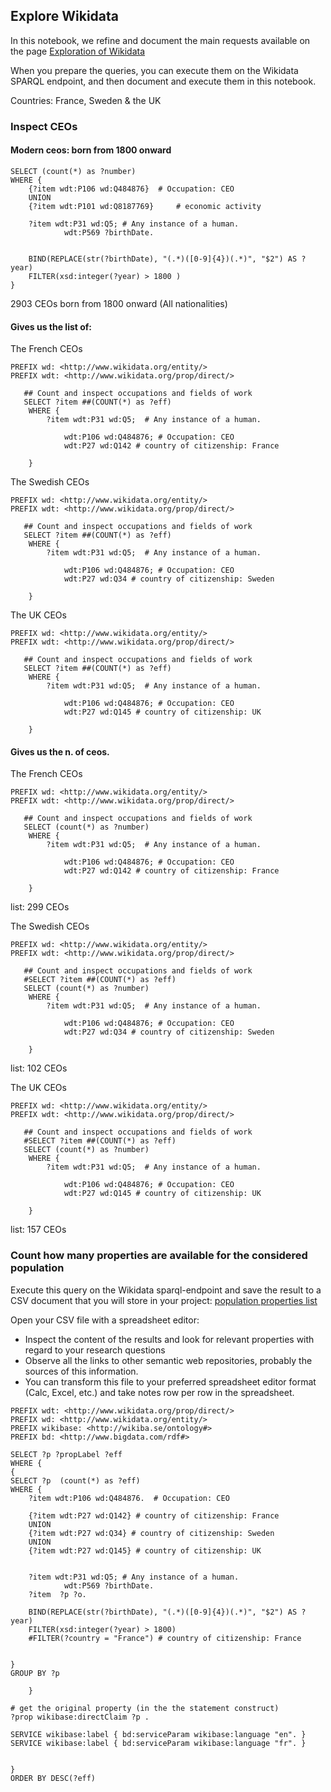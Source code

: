 ## Explore Wikidata

In this notebook, we refine and document the main requests available on the page [Exploration of Wikidata](../documentation/wikidata/Wikidata-exploration.md) 


When you prepare the queries, you can execute them on the Wikidata SPARQL endpoint, and then document and execute them in this notebook.

Countries: France, Sweden & the UK

### Inspect CEOs 

#### Modern ceos: born from 1800 onward
```sparql
SELECT (count(*) as ?number)
WHERE {
    {?item wdt:P106 wd:Q484876}  # Occupation: CEO
    UNION
    {?item wdt:P101 wd:Q8187769}     # economic activity 
    
    ?item wdt:P31 wd:Q5; # Any instance of a human.
            wdt:P569 ?birthDate.
    

    BIND(REPLACE(str(?birthDate), "(.*)([0-9]{4})(.*)", "$2") AS ?year)
    FILTER(xsd:integer(?year) > 1800 )
}
```
2903 CEOs born from 1800 onward (All nationalities)

#### Gives us the list of:

The French CEOs
```sparql
PREFIX wd: <http://www.wikidata.org/entity/>
PREFIX wdt: <http://www.wikidata.org/prop/direct/>

   ## Count and inspect occupations and fields of work
   SELECT ?item ##(COUNT(*) as ?eff)
    WHERE {
        ?item wdt:P31 wd:Q5;  # Any instance of a human.

            wdt:P106 wd:Q484876; # Occupation: CEO
            wdt:P27 wd:Q142 # country of citizenship: France

    }  
```

The Swedish CEOs
```sparql
PREFIX wd: <http://www.wikidata.org/entity/>
PREFIX wdt: <http://www.wikidata.org/prop/direct/>

   ## Count and inspect occupations and fields of work
   SELECT ?item ##(COUNT(*) as ?eff)
    WHERE {
        ?item wdt:P31 wd:Q5;  # Any instance of a human.

            wdt:P106 wd:Q484876; # Occupation: CEO
            wdt:P27 wd:Q34 # country of citizenship: Sweden

    }  
```

The UK CEOs
```sparql
PREFIX wd: <http://www.wikidata.org/entity/>
PREFIX wdt: <http://www.wikidata.org/prop/direct/>

   ## Count and inspect occupations and fields of work
   SELECT ?item ##(COUNT(*) as ?eff)
    WHERE {
        ?item wdt:P31 wd:Q5;  # Any instance of a human.

            wdt:P106 wd:Q484876; # Occupation: CEO
            wdt:P27 wd:Q145 # country of citizenship: UK

    }  
```

#### Gives us the n. of ceos.

The French CEOs
```sparql
PREFIX wd: <http://www.wikidata.org/entity/>
PREFIX wdt: <http://www.wikidata.org/prop/direct/>

   ## Count and inspect occupations and fields of work
   SELECT (count(*) as ?number)
    WHERE {
        ?item wdt:P31 wd:Q5;  # Any instance of a human.

            wdt:P106 wd:Q484876; # Occupation: CEO
            wdt:P27 wd:Q142 # country of citizenship: France

    }  
```
list: 299 CEOs

The Swedish CEOs
```sparql
PREFIX wd: <http://www.wikidata.org/entity/>
PREFIX wdt: <http://www.wikidata.org/prop/direct/>

   ## Count and inspect occupations and fields of work
   #SELECT ?item ##(COUNT(*) as ?eff)
   SELECT (count(*) as ?number)
    WHERE {
        ?item wdt:P31 wd:Q5;  # Any instance of a human.

            wdt:P106 wd:Q484876; # Occupation: CEO
            wdt:P27 wd:Q34 # country of citizenship: Sweden

    }  
```
list: 102 CEOs

The UK CEOs
```sparql
PREFIX wd: <http://www.wikidata.org/entity/>
PREFIX wdt: <http://www.wikidata.org/prop/direct/>

   ## Count and inspect occupations and fields of work
   #SELECT ?item ##(COUNT(*) as ?eff)
   SELECT (count(*) as ?number)
    WHERE {
        ?item wdt:P31 wd:Q5;  # Any instance of a human.

            wdt:P106 wd:Q484876; # Occupation: CEO
            wdt:P27 wd:Q145 # country of citizenship: UK

    }  
```
list: 157 CEOs


### Count how many properties are available for the considered population

Execute this query on the Wikidata sparql-endpoint and save the result to a CSV document that you will store in your project: [population properties list](../Wikidata/properties_20250309.csv)


Open your CSV file with a spreadsheet editor:
* Inspect the content of the results and look for relevant properties with regard to your research questions
* Observe all the links to other semantic web repositories, probably the sources of this information.
* You can transform this file to your preferred spreadsheet editor format (Calc, Excel, etc.) and take notes row per row in the spreadsheet.


```sparql
PREFIX wdt: <http://www.wikidata.org/prop/direct/>
PREFIX wd: <http://www.wikidata.org/entity/>
PREFIX wikibase: <http://wikiba.se/ontology#>
PREFIX bd: <http://www.bigdata.com/rdf#>

SELECT ?p ?propLabel ?eff
WHERE {
{
SELECT ?p  (count(*) as ?eff)
WHERE {
    ?item wdt:P106 wd:Q484876.  # Occupation: CEO
    
    {?item wdt:P27 wd:Q142} # country of citizenship: France
    UNION
    {?item wdt:P27 wd:Q34} # country of citizenship: Sweden
    UNION
    {?item wdt:P27 wd:Q145} # country of citizenship: UK


    ?item wdt:P31 wd:Q5; # Any instance of a human.
            wdt:P569 ?birthDate.
    ?item  ?p ?o.

    BIND(REPLACE(str(?birthDate), "(.*)([0-9]{4})(.*)", "$2") AS ?year)
    FILTER(xsd:integer(?year) > 1800)
    #FILTER(?country = "France") # country of citizenship: France


}
GROUP BY ?p 

    }

# get the original property (in the the statement construct)     
?prop wikibase:directClaim ?p .

SERVICE wikibase:label { bd:serviceParam wikibase:language "en". } 
SERVICE wikibase:label { bd:serviceParam wikibase:language "fr". } 


}  
ORDER BY DESC(?eff)
```
